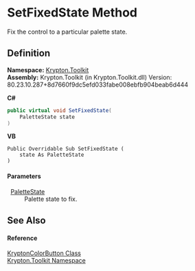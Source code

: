 # SetFixedState Method


Fix the control to a particular palette state.



## Definition
**Namespace:** <a href="79d2eac2-21f4-54ff-7552-b20c33c30600.md">Krypton.Toolkit</a>  
**Assembly:** Krypton.Toolkit (in Krypton.Toolkit.dll) Version: 80.23.10.287+8d7660f9dc5efd033fabe008ebfb904beab6d444

**C#**
``` C#
public virtual void SetFixedState(
	PaletteState state
)
```
**VB**
``` VB
Public Overridable Sub SetFixedState ( 
	state As PaletteState
)
```



#### Parameters
<dl><dt>  <a href="93e626cd-00cf-240e-06c6-ab4d47e982ba.md">PaletteState</a></dt><dd>Palette state to fix.</dd></dl>

## See Also


#### Reference
<a href="bd844049-9775-3e58-cfa6-b4936491133f.md">KryptonColorButton Class</a>  
<a href="79d2eac2-21f4-54ff-7552-b20c33c30600.md">Krypton.Toolkit Namespace</a>  
